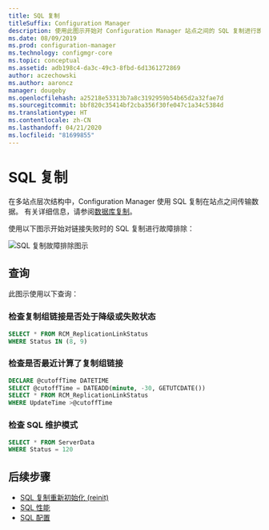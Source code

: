```yaml
---
title: SQL 复制
titleSuffix: Configuration Manager
description: 使用此图示开始对 Configuration Manager 站点之间的 SQL 复制进行故障排除
ms.date: 08/09/2019
ms.prod: configuration-manager
ms.technology: configmgr-core
ms.topic: conceptual
ms.assetid: adb198c4-da3c-49c3-8fbd-6d1361272869
author: aczechowski
ms.author: aaroncz
manager: dougeby
ms.openlocfilehash: a25218e53313b7a8c3192959b54b65d2a32fae7d
ms.sourcegitcommit: bbf820c35414bf2cba356f30fe047c1a34c5384d
ms.translationtype: HT
ms.contentlocale: zh-CN
ms.lasthandoff: 04/21/2020
ms.locfileid: "81699855"
---
```

# <a name="sql-replication"></a>SQL 复制

在多站点层次结构中，Configuration Manager 使用 SQL 复制在站点之间传输数据。 有关详细信息，请参阅[数据库复制](../../../plan-design/hierarchy/database-replication.md)。

使用以下图示开始对链接失败时的 SQL 复制进行故障排除：

![SQL 复制故障排除图示](media/sql-replication.svg)

## <a name="queries"></a>查询

此图示使用以下查询：

### <a name="check-if-the-replication-group-link-is-in-degraded-or-failed-state"></a>检查复制组链接是否处于降级或失败状态

```sql
SELECT * FROM RCM_ReplicationLinkStatus
WHERE Status IN (8, 9)
```

### <a name="check-if-replication-group-link-is-recently-calculated"></a>检查是否最近计算了复制组链接

```sql
DECLARE @cutoffTime DATETIME
SELECT @cutoffTime = DATEADD(minute, -30, GETUTCDATE())
SELECT * FROM RCM_ReplicationLinkStatus
WHERE UpdateTime >@cutoffTime
```

### <a name="check-sql-maintenance-mode"></a>检查 SQL 维护模式

```sql
SELECT * FROM ServerData
WHERE Status = 120
```

## <a name="next-steps"></a>后续步骤

- [SQL 复制重新初始化 (reinit)](sql-replication-reinit.md)
- [SQL 性能](sql-performance.md)
- [SQL 配置](sql-configuration.md)
